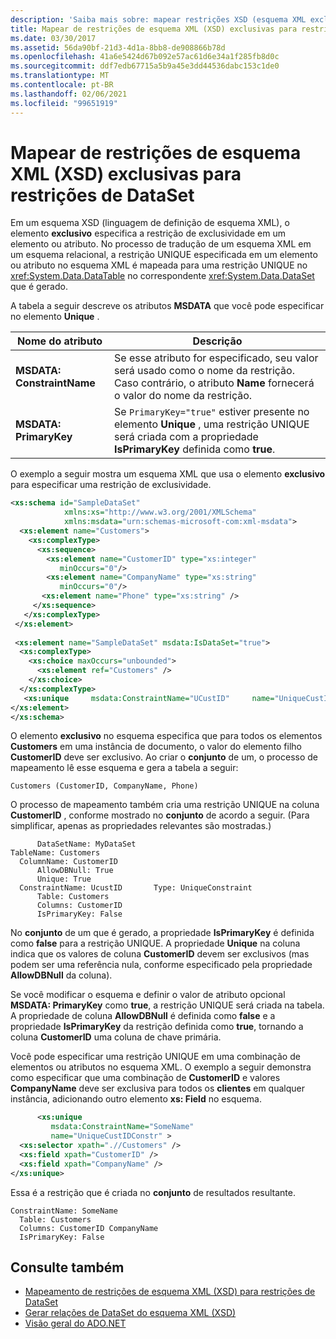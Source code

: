```yaml
---
description: 'Saiba mais sobre: mapear restrições XSD (esquema XML exclusivo) para restrições de conjunto de informações'
title: Mapear de restrições de esquema XML (XSD) exclusivas para restrições de DataSet
ms.date: 03/30/2017
ms.assetid: 56da90bf-21d3-4d1a-8bb8-de908866b78d
ms.openlocfilehash: 41a6e5424d67b092e57ac61d6e34a1f285fb8d0c
ms.sourcegitcommit: ddf7edb67715a5b9a45e3dd44536dabc153c1de0
ms.translationtype: MT
ms.contentlocale: pt-BR
ms.lasthandoff: 02/06/2021
ms.locfileid: "99651919"
---
```

# <a name="map-unique-xml-schema-xsd-constraints-to-dataset-constraints"></a>Mapear de restrições de esquema XML (XSD) exclusivas para restrições de DataSet

Em um esquema XSD (linguagem de definição de esquema XML), o elemento **exclusivo** especifica a restrição de exclusividade em um elemento ou atributo. No processo de tradução de um esquema XML em um esquema relacional, a restrição UNIQUE especificada em um elemento ou atributo no esquema XML é mapeada para uma restrição UNIQUE no <xref:System.Data.DataTable> no correspondente <xref:System.Data.DataSet> que é gerado.  
  
 A tabela a seguir descreve os atributos **MSDATA** que você pode especificar no elemento **Unique** .  
  
|Nome do atributo|Descrição|  
|--------------------|-----------------|  
|**MSDATA: ConstraintName**|Se esse atributo for especificado, seu valor será usado como o nome da restrição. Caso contrário, o atributo **Name** fornecerá o valor do nome da restrição.|  
|**MSDATA: PrimaryKey**|Se `PrimaryKey="true"` estiver presente no elemento **Unique** , uma restrição UNIQUE será criada com a propriedade **IsPrimaryKey** definida como **true**.|  
  
 O exemplo a seguir mostra um esquema XML que usa o elemento **exclusivo** para especificar uma restrição de exclusividade.  
  
```xml  
<xs:schema id="SampleDataSet"
            xmlns:xs="http://www.w3.org/2001/XMLSchema"
            xmlns:msdata="urn:schemas-microsoft-com:xml-msdata">  
  <xs:element name="Customers">  
    <xs:complexType>  
      <xs:sequence>  
        <xs:element name="CustomerID" type="xs:integer"
           minOccurs="0"/>  
        <xs:element name="CompanyName" type="xs:string"
           minOccurs="0"/>  
       <xs:element name="Phone" type="xs:string" />  
     </xs:sequence>  
   </xs:complexType>  
 </xs:element>  
  
 <xs:element name="SampleDataSet" msdata:IsDataSet="true">  
  <xs:complexType>  
    <xs:choice maxOccurs="unbounded">  
      <xs:element ref="Customers" />  
    </xs:choice>  
  </xs:complexType>  
   <xs:unique     msdata:ConstraintName="UCustID"     name="UniqueCustIDConstr" >       <xs:selector xpath=".//Customers" />       <xs:field xpath="CustomerID" />     </xs:unique>  
</xs:element>  
</xs:schema>  
```  
  
 O elemento **exclusivo** no esquema especifica que para todos os elementos **Customers** em uma instância de documento, o valor do elemento filho **CustomerID** deve ser exclusivo. Ao criar o **conjunto** de um, o processo de mapeamento lê esse esquema e gera a tabela a seguir:  
  
```text  
Customers (CustomerID, CompanyName, Phone)  
```  
  
 O processo de mapeamento também cria uma restrição UNIQUE na coluna **CustomerID** , conforme mostrado no **conjunto** de acordo a seguir. (Para simplificar, apenas as propriedades relevantes são mostradas.)  
  
```text  
      DataSetName: MyDataSet  
TableName: Customers  
  ColumnName: CustomerID  
      AllowDBNull: True  
      Unique: True  
  ConstraintName: UcustID       Type: UniqueConstraint  
      Table: Customers  
      Columns: CustomerID
      IsPrimaryKey: False  
```  
  
 No **conjunto** de um que é gerado, a propriedade **IsPrimaryKey** é definida como **false** para a restrição UNIQUE. A propriedade **Unique** na coluna indica que os valores de coluna **CustomerID** devem ser exclusivos (mas podem ser uma referência nula, conforme especificado pela propriedade **AllowDBNull** da coluna).  
  
 Se você modificar o esquema e definir o valor de atributo opcional **MSDATA: PrimaryKey** como **true**, a restrição UNIQUE será criada na tabela. A propriedade de coluna **AllowDBNull** é definida como **false** e a propriedade **IsPrimaryKey** da restrição definida como **true**, tornando a coluna **CustomerID** uma coluna de chave primária.  
  
 Você pode especificar uma restrição UNIQUE em uma combinação de elementos ou atributos no esquema XML. O exemplo a seguir demonstra como especificar que uma combinação de **CustomerID** e valores **CompanyName** deve ser exclusiva para todos os **clientes** em qualquer instância, adicionando outro elemento **xs: Field** no esquema.  
  
```xml  
      <xs:unique
         msdata:ConstraintName="SomeName"
         name="UniqueCustIDConstr" >
  <xs:selector xpath=".//Customers" />
  <xs:field xpath="CustomerID" />
  <xs:field xpath="CompanyName" />
</xs:unique>  
```  
  
 Essa é a restrição que é criada no **conjunto** de resultados resultante.  
  
```text  
ConstraintName: SomeName  
  Table: Customers  
  Columns: CustomerID CompanyName
  IsPrimaryKey: False  
```  
  
## <a name="see-also"></a>Consulte também

- [Mapeamento de restrições de esquema XML (XSD) para restrições de DataSet](mapping-xml-schema-xsd-constraints-to-dataset-constraints.md)
- [Gerar relações de DataSet do esquema XML (XSD)](generating-dataset-relations-from-xml-schema-xsd.md)
- [Visão geral do ADO.NET](../ado-net-overview.md)
